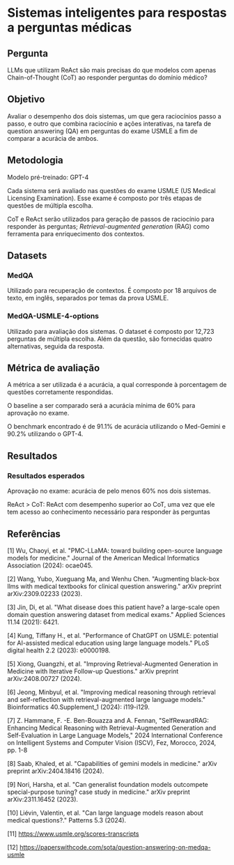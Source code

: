 # Sistemas inteligentes para respostas a perguntas médicas

## Pergunta

LLMs que utilizam ReAct são mais precisas do que modelos com apenas Chain-of-Thought (CoT) ao responder perguntas do domínio médico?

## Objetivo

Avaliar o desempenho dos dois sistemas, um que gera raciocínios passo a passo, e outro que combina raciocínio e ações interativas, na tarefa de question answering (QA) em perguntas do exame USMLE a fim de comparar a acurácia de ambos.

## Metodologia

Modelo pré-treinado: GPT-4

Cada sistema será avaliado nas questões do exame USMLE (US Medical Licensing Examination). Esse exame é composto por três etapas de questôes de múltipla escolha.

CoT e ReAct serão utilizados para geração de passos de raciocínio para responder às perguntas; _Retrieval-augmented generation_ (RAG) como ferramenta para enriquecimento dos contextos.

## Datasets

### MedQA

Utilizado para recuperação de contextos. É composto por 18 arquivos de texto, em inglês, separados por temas da prova USMLE.

### MedQA-USMLE-4-options

Utilizado para avaliação dos sistemas. O dataset é composto por 12,723 perguntas de múltipla escolha. Além da questão, são fornecidas quatro alternativas, seguida da resposta.

## Métrica de avaliação

A métrica a ser utilizada é a acurácia, a qual corresponde à porcentagem de questões corretamente respondidas.

O baseline a ser comparado será a acurácia mínima de 60% para aprovação no exame.

O benchmark encontrado é de 91.1% de acurácia utilizando o Med-Gemini e 90.2% utilizando o GPT-4.

## Resultados

### Resultados esperados

Aprovação no exame: acurácia de pelo menos 60% nos dois sistemas.

ReAct > CoT: ReAct com desempenho superior ao CoT, uma vez que ele tem acesso ao conhecimento necessário para responder às perguntas

## Referências

[1] Wu, Chaoyi, et al. "PMC-LLaMA: toward building open-source language models for medicine." Journal of the American Medical Informatics Association (2024): ocae045.

[2] Wang, Yubo, Xueguang Ma, and Wenhu Chen. "Augmenting black-box llms with medical textbooks for clinical question answering." arXiv preprint arXiv:2309.02233 (2023).

[3] Jin, Di, et al. "What disease does this patient have? a large-scale open domain question answering dataset from medical exams." Applied Sciences 11.14 (2021): 6421.

[4] Kung, Tiffany H., et al. "Performance of ChatGPT on USMLE: potential for AI-assisted medical education using large language models." PLoS digital health 2.2 (2023): e0000198.

[5] Xiong, Guangzhi, et al. "Improving Retrieval-Augmented Generation in Medicine with Iterative Follow-up Questions." arXiv preprint arXiv:2408.00727 (2024).

[6] Jeong, Minbyul, et al. "Improving medical reasoning through retrieval and self-reflection with retrieval-augmented large language models." Bioinformatics 40.Supplement_1 (2024): i119-i129.

[7] Z. Hammane, F. -E. Ben-Bouazza and A. Fennan, "SelfRewardRAG: Enhancing Medical Reasoning with Retrieval-Augmented Generation and Self-Evaluation in Large Language Models," 2024 International Conference on Intelligent Systems and Computer Vision (ISCV), Fez, Morocco, 2024, pp. 1-8

[8] Saab, Khaled, et al. "Capabilities of gemini models in medicine." arXiv preprint arXiv:2404.18416 (2024).

[9] Nori, Harsha, et al. "Can generalist foundation models outcompete special-purpose tuning? case study in medicine." arXiv preprint arXiv:2311.16452 (2023).

[10] Liévin, Valentin, et al. "Can large language models reason about medical questions?." Patterns 5.3 (2024).

[11] https://www.usmle.org/scores-transcripts 

[12] https://paperswithcode.com/sota/question-answering-on-medqa-usmle


